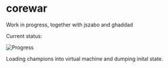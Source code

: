 # corewar
Work in progress, together with jszabo and ghaddad

Current status:

![Progress](https://i.imgur.com/KharTsa.png "Progress")

Loading champions into virtual machine and dumping inital state.
